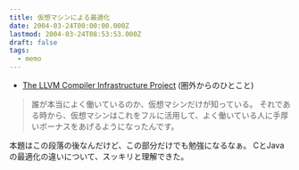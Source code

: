 ```yaml
---
title: 仮想マシンによる最適化
date: 2004-03-24T00:00:00.000Z
lastmod: 2004-03-24T08:53:53.000Z
draft: false
tags:
  - memo
---
```


* [The LLVM Compiler Infrastructure Project](http://amrita.s14.xrea.com/d/?date=20040324#p02) (圏外からのひとこと)

> 誰が本当によく働いているのか、仮想マシンだけが知っている。 それである時から、仮想マシンはこれをフルに活用して、よく働いている人に手厚いボーナスをあげるようになったんです。

本題はこの段落の後なんだけど、この部分だけでも勉強になるなぁ。 CとJavaの最適化の違いについて、スッキリと理解できた。
